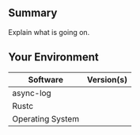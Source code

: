 ## Summary
Explain what is going on.

## Your Environment
| Software         | Version(s) |
| ---------------- | ---------- |
| async-log      |
| Rustc            |
| Operating System |

